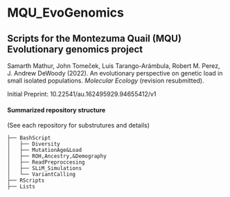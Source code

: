# MQU_EvoGenomics
## Scripts for the Montezuma Quail (MQU) Evolutionary genomics project

Samarth Mathur, John Tomeček, Luis Tarango-Arámbula, Robert M. Perez, J. Andrew DeWoody (2022). 
An evolutionary perspective on genetic load in small isolated populations. *_Molecular Ecology_* (revision resubmitted).

Initial Preprint: 10.22541/au.162495929.94655412/v1

#### Summarized repository structure ####
(See each repository for substrutures and details)

```
├── BashScript
│   ├── Diversity
│   ├── MutationAge&Load
│   ├── ROH,Ancestry,&Demography
│   ├── ReadPreproccesing
│   ├── SLiM_Simulations
│   └── VariantCalling
├── RScripts
├── Lists


```